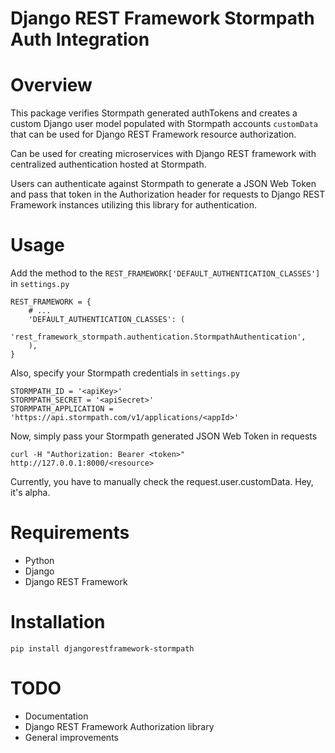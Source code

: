 Django REST Framework Stormpath Auth Integration
================================================

# Overview

This package verifies Stormpath generated authTokens and creates a custom
Django user model populated with Stormpath accounts `customData` that can be
used for Django REST Framework resource authorization.

Can be used for creating microservices with Django REST framework with
centralized authentication hosted at Stormpath.

Users can authenticate against Stormpath to generate a JSON Web Token and pass
that token in the Authorization header for requests to Django REST Framework
instances utilizing this library for authentication.

# Usage

Add the method to the `REST_FRAMEWORK['DEFAULT_AUTHENTICATION_CLASSES']` in `settings.py`

```
REST_FRAMEWORK = {
    # ...
    'DEFAULT_AUTHENTICATION_CLASSES': (
        'rest_framework_stormpath.authentication.StormpathAuthentication',
    ),
}
```

Also, specify your Stormpath credentials in `settings.py`

```
STORMPATH_ID = '<apiKey>'
STORMPATH_SECRET = '<apiSecret>'
STORMPATH_APPLICATION = 'https://api.stormpath.com/v1/applications/<appId>'
``` 

Now, simply pass your Stormpath generated JSON Web Token in requests

`curl -H "Authorization: Bearer <token>" http://127.0.0.1:8000/<resource>`

Currently, you have to manually check the request.user.customData.  Hey, it's alpha.

# Requirements
* Python
* Django
* Django REST Framework

# Installation

`pip install djangorestframework-stormpath`

# TODO

* Documentation
* Django REST Framework Authorization library
* General improvements


